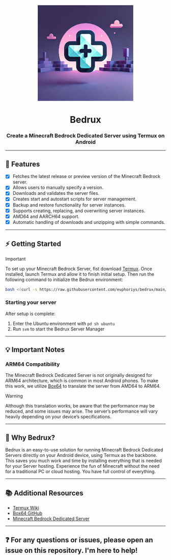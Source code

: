 <div align="center">
  <img src="assets/bedrux.png" alt="Bedrux Logo" width="300" height="300">
  <h1 align="center">Bedrux</h1>
  <h3>Create a Minecraft Bedrock Dedicated Server using Termux on Android</h3>
</div>

---

## 🚀 Features

- [x] Fetches the latest release or preview version of the Minecraft Bedrock server.
- [x] Allows users to manually specify a version.
- [x] Downloads and validates the server files.
- [x] Creates start and autostart scripts for server management.
- [x] Backup and restore functionality for server instances.
- [x] Supports creating, replacing, and overwriting server instances.
- [x] AMD64 and AARCH64 support.
- [x] Automatic handling of downloads and unzipping with simple commands.

---

## ⚡ Getting Started

> [!IMPORTANT]
> To set up your Minecraft Bedrock Server, fist download [Termux](https://f-droid.org/de/packages/com.termux/). Once installed, launch Termux and allow it to finish initial setup. Then run the following command to initialize the Bedrux environment:
> 
> ```bash
> bash <(curl -s https://raw.githubusercontent.com/euphoriys/bedrux/main/src/setup.sh)
> ```

### Starting your server
After setup is complete:
1. Enter the Ubuntu environment with `pd sh ubuntu`
2. Run `svm` to start the Bedrux Server Manager

---

## 💡 Important Notes

### ARM64 Compatibility
The Minecraft Bedrock Dedicated Server is not originally designed for ARM64 architecture, which is common in most Android phones. To make this work, we utilize [Box64](https://github.com/ptitSeb/box64) to translate the server from AMD64 to ARM64.

> [!WARNING]
> Although this translation works, be aware that the performance may be reduced, and some issues may arise. The server’s performance will vary heavily depending on your device’s specifications.

---

## 🌟 Why Bedrux?

Bedrux is an easy-to-use solution for running Minecraft Bedrock Dedicated Servers directly on your Android device, using Termux as the backbone. This saves you much work and time by installing everything that is needed for your Server hosting. Experience the fun of Minecraft without the need for a traditional PC or cloud hosting. You have full control of everything.

---

## 📚 Additional Resources

- [Termux Wiki](https://wiki.termux.com/wiki/Main_Page)
- [Box64 GitHub](https://github.com/ptitSeb/box64)
- [Minecraft Bedrock Dedicated Server](https://www.minecraft.net/de-de/download/server/bedrock)

---

## ❓ For any questions or issues, please open an issue on this repository. I'm here to help!
